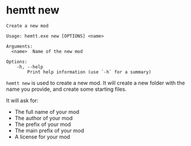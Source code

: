 # hemtt new

<pre><code>Create a new mod

Usage: hemtt.exe new [OPTIONS] &lt;name&gt;

Arguments:
  &lt;name&gt;  Name of the new mod

Options:
    -h, --help
        Print help information (use `-h` for a summary)
</code></pre>

`hemtt new` is used to create a new mod. It will create a new folder with the name you provide, and create some starting files.

It will ask for:

- The full name of your mod
- The author of your mod
- The prefix of your mod
- The main prefix of your mod
- A license for your mod
